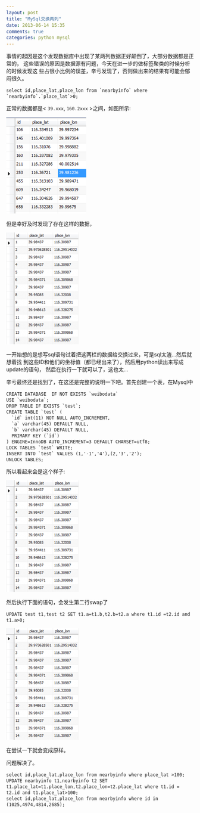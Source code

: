 ```yaml
---
layout: post
title: "MySql交换两列"
date: 2013-06-14 15:35
comments: true
categories: python mysql
---
```


事情的起因是这个发现数据库中出现了某两列数据正好颠倒了，大部分数据都是正常的，
这些错误的原因是数据源有问题，今天在进一步的做标签聚类的时候分析的时候发现这
些占很小比例的误差，辛亏发现了，否则做出来的结果有可能会郁闷很久。

```
select id,place_lat,place_lon from `nearbyinfo` where `nearbyinfo`.`place_lat`>0;
```

正常的数据都是< `39.xxx`, `160.2xxx` >之间，如图所示:

![正常数据](https://github.com/aluenkinglee/aluenkinglee.github.io/blob/source/source/images/2013-06-14-mysqljiao-huan-liang-lie/11.png?raw=true "正常数据")

但是幸好及时发现了存在这样的数据，

![异常数据](https://github.com/aluenkinglee/aluenkinglee.github.io/blob/source/source/images/2013-06-14-mysqljiao-huan-liang-lie/12.png?raw=true "异常数据")

一开始想的是想写sql语句试着把这两栏的数据给交换过来，可是sql太渣…然后就想着找
到这些ID和他们的坐标值（都已经出来了），然后用python读出来写成update的语句，
然后在执行一下就可以了，这也太…


辛亏最终还是找到了，在这还是完整的说明一下吧。首先创建一个表，在Mysql中

```
CREATE DATABASE  IF NOT EXISTS `weibodata` 
USE `weibodata`;
DROP TABLE IF EXISTS `test`;
CREATE TABLE `test` (
  `id` int(11) NOT NULL AUTO_INCREMENT,
  `a` varchar(45) DEFAULT NULL,
  `b` varchar(45) DEFAULT NULL,
  PRIMARY KEY (`id`)
) ENGINE=InnoDB AUTO_INCREMENT=3 DEFAULT CHARSET=utf8;
LOCK TABLES `test` WRITE;
INSERT INTO `test` VALUES (1,'-1','4'),(2,'3','2');
UNLOCK TABLES;
```

所以看起来会是这个样子:

![交换之前](https://github.com/aluenkinglee/aluenkinglee.github.io/blob/source/source/images/2013-06-14-mysqljiao-huan-liang-lie/12.png?raw=true "交换之前")

然后执行下面的语句，会发生第二行swap了

```
UPDATE test t1,test t2 SET t1.a=t1.b,t2.b=t2.a where t1.id =t2.id and t1.a>0;
```

![交换之后](https://github.com/aluenkinglee/aluenkinglee.github.io/blob/source/source/images/2013-06-14-mysqljiao-huan-liang-lie/12.png?raw=true "交换之后")

在尝试一下就会变成原样。

问题解决了。

```
select id,place_lat,place_lon from nearbyinfo where place_lat >100;
UPDATE nearbyinfo t1,nearbyinfo t2 SET t1.place_lat=t1.place_lon,t2.place_lon=t2.place_lat where t1.id = t2.id and t1.place_lat>100;
select id,place_lat,place_lon from nearbyinfo where id in (1025,4974,4814,2685);
```